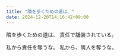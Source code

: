 ```yaml
---
title: "隣を歩くための道は、"
date: 2024-12-20T14:16:42+09:00
---
```

隣を歩くための道は、
責任で舗装されている。

私から責任を奪うな。
私から、隣人を奪うな。
